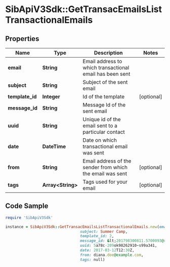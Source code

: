 # SibApiV3Sdk::GetTransacEmailsListTransactionalEmails

## Properties

Name | Type | Description | Notes
------------ | ------------- | ------------- | -------------
**email** | **String** | Email address to which transactional email has been sent | 
**subject** | **String** | Subject of the sent email | 
**template_id** | **Integer** | Id of the template | [optional] 
**message_id** | **String** | Message Id of the sent email | 
**uuid** | **String** | Unique id of the email sent to a particular contact | 
**date** | **DateTime** | Date on which transactional email was sent | 
**from** | **String** | Email address of the sender from which the email was sent | [optional] 
**tags** | **Array&lt;String&gt;** | Tags used for your email | [optional] 

## Code Sample

```ruby
require 'SibApiV3Sdk'

instance = SibApiV3Sdk::GetTransacEmailsListTransactionalEmails.new(email: john.smith@example.com,
                                 subject: Summer Camp,
                                 template_id: 2,
                                 message_id: &lt;201798300811.5700093@relay.domain.com&gt;,
                                 uuid: 5a78c-209ok98262910-s99a341,
                                 date: 2017-03-12T12:30Z,
                                 from: diana.doe@example.com,
                                 tags: null)
```


